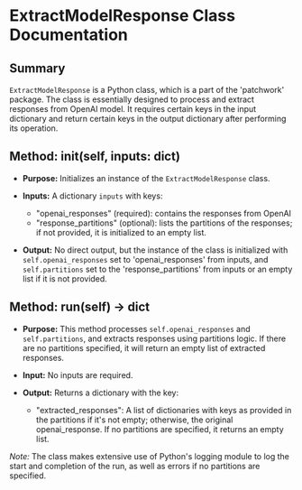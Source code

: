 # ExtractModelResponse Class Documentation

## Summary
`ExtractModelResponse` is a Python class, which is a part of the 'patchwork' package. The class is essentially designed to process and extract responses from OpenAI model. It requires certain keys in the input dictionary and return certain keys in the output dictionary after performing its operation.

## Method: __init__(self, inputs: dict)

- **Purpose:** Initializes an instance of the `ExtractModelResponse` class.
- **Inputs:** A dictionary `inputs` with keys:
    - "openai_responses" (required): contains the responses from OpenAI 
    - "response_partitions" (optional): lists the partitions of the responses; if not provided, it is initialized to an empty list.

- **Output:** No direct output, but the instance of the class is initialized with `self.openai_responses` set to 'openai_responses' from inputs, and `self.partitions` set to the 'response_partitions' from inputs or an empty list if it is not provided.

## Method: run(self) -> dict

- **Purpose:** This method processes `self.openai_responses` and `self.partitions`, and extracts responses using partitions logic. If there are no partitions specified, it will return an empty list of extracted responses.

- **Input:** No inputs are required.

- **Output:** Returns a dictionary with the key:
    - "extracted_responses": A list of dictionaries with keys as provided in the partitions if it's not empty; otherwise, the original openai_response. If no partitions are specified, it returns an empty list.

*Note:* The class makes extensive use of Python's logging module to log the start and completion of the run, as well as errors if no partitions are specified.